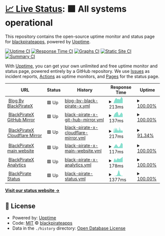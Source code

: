 # [📈 Live Status](https://demo.upptime.js.org): <!--live status--> **🟩 All systems operational**

This repository contains the open-source uptime monitor and status page for [blackpirateapps](blackpiratex.com), powered by [Upptime](https://github.com/upptime/upptime).

[![Uptime CI](https://github.com/blackpirateapps/uptime/workflows/Uptime%20CI/badge.svg)](https://github.com/blackpirateapps/uptime/actions?query=workflow%3A%22Uptime+CI%22)
[![Response Time CI](https://github.com/blackpirateapps/uptime/workflows/Response%20Time%20CI/badge.svg)](https://github.com/blackpirateapps/uptime/actions?query=workflow%3A%22Response+Time+CI%22)
[![Graphs CI](https://github.com/blackpirateapps/uptime/workflows/Graphs%20CI/badge.svg)](https://github.com/blackpirateapps/uptime/actions?query=workflow%3A%22Graphs+CI%22)
[![Static Site CI](https://github.com/blackpirateapps/uptime/workflows/Static%20Site%20CI/badge.svg)](https://github.com/blackpirateapps/uptime/actions?query=workflow%3A%22Static+Site+CI%22)
[![Summary CI](https://github.com/blackpirateapps/uptime/workflows/Summary%20CI/badge.svg)](https://github.com/blackpirateapps/uptime/actions?query=workflow%3A%22Summary+CI%22)

With [Upptime](https://upptime.js.org), you can get your own unlimited and free uptime monitor and status page, powered entirely by a GitHub repository. We use [Issues](https://github.com/blackpirateapps/uptime/issues) as incident reports, [Actions](https://github.com/blackpirateapps/uptime/actions) as uptime monitors, and [Pages](https://demo.upptime.js.org) for the status page.

<!--start: status pages-->
<!-- This summary is generated by Upptime (https://github.com/upptime/upptime) -->
<!-- Do not edit this manually, your changes will be overwritten -->
<!-- prettier-ignore -->
| URL | Status | History | Response Time | Uptime |
| --- | ------ | ------- | ------------- | ------ |
| <img alt="" src="https://favicons.githubusercontent.com/blog.blackpiratex.com" height="13"> [Blog By BlackPirateX](https://blog.blackpiratex.com) | 🟩 Up | [blog-by-black-pirate-x.yml](https://github.com/blackpirateapps/uptime/commits/HEAD/history/blog-by-black-pirate-x.yml) | <details><summary><img alt="Response time graph" src="./graphs/blog-by-black-pirate-x/response-time-week.png" height="20"> 213ms</summary><br><a href="https://status.blackpiratex.com/history/blog-by-black-pirate-x"><img alt="Response time 333" src="https://img.shields.io/endpoint?url=https%3A%2F%2Fraw.githubusercontent.com%2Fblackpirateapps%2Fuptime%2FHEAD%2Fapi%2Fblog-by-black-pirate-x%2Fresponse-time.json"></a><br><a href="https://status.blackpiratex.com/history/blog-by-black-pirate-x"><img alt="24-hour response time 210" src="https://img.shields.io/endpoint?url=https%3A%2F%2Fraw.githubusercontent.com%2Fblackpirateapps%2Fuptime%2FHEAD%2Fapi%2Fblog-by-black-pirate-x%2Fresponse-time-day.json"></a><br><a href="https://status.blackpiratex.com/history/blog-by-black-pirate-x"><img alt="7-day response time 213" src="https://img.shields.io/endpoint?url=https%3A%2F%2Fraw.githubusercontent.com%2Fblackpirateapps%2Fuptime%2FHEAD%2Fapi%2Fblog-by-black-pirate-x%2Fresponse-time-week.json"></a><br><a href="https://status.blackpiratex.com/history/blog-by-black-pirate-x"><img alt="30-day response time 240" src="https://img.shields.io/endpoint?url=https%3A%2F%2Fraw.githubusercontent.com%2Fblackpirateapps%2Fuptime%2FHEAD%2Fapi%2Fblog-by-black-pirate-x%2Fresponse-time-month.json"></a><br><a href="https://status.blackpiratex.com/history/blog-by-black-pirate-x"><img alt="1-year response time 333" src="https://img.shields.io/endpoint?url=https%3A%2F%2Fraw.githubusercontent.com%2Fblackpirateapps%2Fuptime%2FHEAD%2Fapi%2Fblog-by-black-pirate-x%2Fresponse-time-year.json"></a></details> | <details><summary><a href="https://status.blackpiratex.com/history/blog-by-black-pirate-x">100.00%</a></summary><a href="https://status.blackpiratex.com/history/blog-by-black-pirate-x"><img alt="All-time uptime 99.97%" src="https://img.shields.io/endpoint?url=https%3A%2F%2Fraw.githubusercontent.com%2Fblackpirateapps%2Fuptime%2FHEAD%2Fapi%2Fblog-by-black-pirate-x%2Fuptime.json"></a><br><a href="https://status.blackpiratex.com/history/blog-by-black-pirate-x"><img alt="24-hour uptime 100.00%" src="https://img.shields.io/endpoint?url=https%3A%2F%2Fraw.githubusercontent.com%2Fblackpirateapps%2Fuptime%2FHEAD%2Fapi%2Fblog-by-black-pirate-x%2Fuptime-day.json"></a><br><a href="https://status.blackpiratex.com/history/blog-by-black-pirate-x"><img alt="7-day uptime 100.00%" src="https://img.shields.io/endpoint?url=https%3A%2F%2Fraw.githubusercontent.com%2Fblackpirateapps%2Fuptime%2FHEAD%2Fapi%2Fblog-by-black-pirate-x%2Fuptime-week.json"></a><br><a href="https://status.blackpiratex.com/history/blog-by-black-pirate-x"><img alt="30-day uptime 99.95%" src="https://img.shields.io/endpoint?url=https%3A%2F%2Fraw.githubusercontent.com%2Fblackpirateapps%2Fuptime%2FHEAD%2Fapi%2Fblog-by-black-pirate-x%2Fuptime-month.json"></a><br><a href="https://status.blackpiratex.com/history/blog-by-black-pirate-x"><img alt="1-year uptime 99.97%" src="https://img.shields.io/endpoint?url=https%3A%2F%2Fraw.githubusercontent.com%2Fblackpirateapps%2Fuptime%2FHEAD%2Fapi%2Fblog-by-black-pirate-x%2Fuptime-year.json"></a></details>
| <img alt="" src="https://favicons.githubusercontent.com/mirror.blackpiratex.com" height="13"> [BlackPirateX GitHub Mirror](https://mirror.blackpiratex.com) | 🟩 Up | [black-pirate-x-git-hub-mirror.yml](https://github.com/blackpirateapps/uptime/commits/HEAD/history/black-pirate-x-git-hub-mirror.yml) | <details><summary><img alt="Response time graph" src="./graphs/black-pirate-x-git-hub-mirror/response-time-week.png" height="20"> 137ms</summary><br><a href="https://status.blackpiratex.com/history/black-pirate-x-git-hub-mirror"><img alt="Response time 144" src="https://img.shields.io/endpoint?url=https%3A%2F%2Fraw.githubusercontent.com%2Fblackpirateapps%2Fuptime%2FHEAD%2Fapi%2Fblack-pirate-x-git-hub-mirror%2Fresponse-time.json"></a><br><a href="https://status.blackpiratex.com/history/black-pirate-x-git-hub-mirror"><img alt="24-hour response time 106" src="https://img.shields.io/endpoint?url=https%3A%2F%2Fraw.githubusercontent.com%2Fblackpirateapps%2Fuptime%2FHEAD%2Fapi%2Fblack-pirate-x-git-hub-mirror%2Fresponse-time-day.json"></a><br><a href="https://status.blackpiratex.com/history/black-pirate-x-git-hub-mirror"><img alt="7-day response time 137" src="https://img.shields.io/endpoint?url=https%3A%2F%2Fraw.githubusercontent.com%2Fblackpirateapps%2Fuptime%2FHEAD%2Fapi%2Fblack-pirate-x-git-hub-mirror%2Fresponse-time-week.json"></a><br><a href="https://status.blackpiratex.com/history/black-pirate-x-git-hub-mirror"><img alt="30-day response time 136" src="https://img.shields.io/endpoint?url=https%3A%2F%2Fraw.githubusercontent.com%2Fblackpirateapps%2Fuptime%2FHEAD%2Fapi%2Fblack-pirate-x-git-hub-mirror%2Fresponse-time-month.json"></a><br><a href="https://status.blackpiratex.com/history/black-pirate-x-git-hub-mirror"><img alt="1-year response time 144" src="https://img.shields.io/endpoint?url=https%3A%2F%2Fraw.githubusercontent.com%2Fblackpirateapps%2Fuptime%2FHEAD%2Fapi%2Fblack-pirate-x-git-hub-mirror%2Fresponse-time-year.json"></a></details> | <details><summary><a href="https://status.blackpiratex.com/history/black-pirate-x-git-hub-mirror">100.00%</a></summary><a href="https://status.blackpiratex.com/history/black-pirate-x-git-hub-mirror"><img alt="All-time uptime 100.00%" src="https://img.shields.io/endpoint?url=https%3A%2F%2Fraw.githubusercontent.com%2Fblackpirateapps%2Fuptime%2FHEAD%2Fapi%2Fblack-pirate-x-git-hub-mirror%2Fuptime.json"></a><br><a href="https://status.blackpiratex.com/history/black-pirate-x-git-hub-mirror"><img alt="24-hour uptime 100.00%" src="https://img.shields.io/endpoint?url=https%3A%2F%2Fraw.githubusercontent.com%2Fblackpirateapps%2Fuptime%2FHEAD%2Fapi%2Fblack-pirate-x-git-hub-mirror%2Fuptime-day.json"></a><br><a href="https://status.blackpiratex.com/history/black-pirate-x-git-hub-mirror"><img alt="7-day uptime 100.00%" src="https://img.shields.io/endpoint?url=https%3A%2F%2Fraw.githubusercontent.com%2Fblackpirateapps%2Fuptime%2FHEAD%2Fapi%2Fblack-pirate-x-git-hub-mirror%2Fuptime-week.json"></a><br><a href="https://status.blackpiratex.com/history/black-pirate-x-git-hub-mirror"><img alt="30-day uptime 100.00%" src="https://img.shields.io/endpoint?url=https%3A%2F%2Fraw.githubusercontent.com%2Fblackpirateapps%2Fuptime%2FHEAD%2Fapi%2Fblack-pirate-x-git-hub-mirror%2Fuptime-month.json"></a><br><a href="https://status.blackpiratex.com/history/black-pirate-x-git-hub-mirror"><img alt="1-year uptime 100.00%" src="https://img.shields.io/endpoint?url=https%3A%2F%2Fraw.githubusercontent.com%2Fblackpirateapps%2Fuptime%2FHEAD%2Fapi%2Fblack-pirate-x-git-hub-mirror%2Fuptime-year.json"></a></details>
| <img alt="" src="https://favicons.githubusercontent.com/mirror2.blackpiratex.com" height="13"> [BlackPirateX Cloudflare Mirror](https://mirror2.blackpiratex.com) | 🟩 Up | [black-pirate-x-cloudflare-mirror.yml](https://github.com/blackpirateapps/uptime/commits/HEAD/history/black-pirate-x-cloudflare-mirror.yml) | <details><summary><img alt="Response time graph" src="./graphs/black-pirate-x-cloudflare-mirror/response-time-week.png" height="20"> 217ms</summary><br><a href="https://status.blackpiratex.com/history/black-pirate-x-cloudflare-mirror"><img alt="Response time 184" src="https://img.shields.io/endpoint?url=https%3A%2F%2Fraw.githubusercontent.com%2Fblackpirateapps%2Fuptime%2FHEAD%2Fapi%2Fblack-pirate-x-cloudflare-mirror%2Fresponse-time.json"></a><br><a href="https://status.blackpiratex.com/history/black-pirate-x-cloudflare-mirror"><img alt="24-hour response time 205" src="https://img.shields.io/endpoint?url=https%3A%2F%2Fraw.githubusercontent.com%2Fblackpirateapps%2Fuptime%2FHEAD%2Fapi%2Fblack-pirate-x-cloudflare-mirror%2Fresponse-time-day.json"></a><br><a href="https://status.blackpiratex.com/history/black-pirate-x-cloudflare-mirror"><img alt="7-day response time 217" src="https://img.shields.io/endpoint?url=https%3A%2F%2Fraw.githubusercontent.com%2Fblackpirateapps%2Fuptime%2FHEAD%2Fapi%2Fblack-pirate-x-cloudflare-mirror%2Fresponse-time-week.json"></a><br><a href="https://status.blackpiratex.com/history/black-pirate-x-cloudflare-mirror"><img alt="30-day response time 197" src="https://img.shields.io/endpoint?url=https%3A%2F%2Fraw.githubusercontent.com%2Fblackpirateapps%2Fuptime%2FHEAD%2Fapi%2Fblack-pirate-x-cloudflare-mirror%2Fresponse-time-month.json"></a><br><a href="https://status.blackpiratex.com/history/black-pirate-x-cloudflare-mirror"><img alt="1-year response time 184" src="https://img.shields.io/endpoint?url=https%3A%2F%2Fraw.githubusercontent.com%2Fblackpirateapps%2Fuptime%2FHEAD%2Fapi%2Fblack-pirate-x-cloudflare-mirror%2Fresponse-time-year.json"></a></details> | <details><summary><a href="https://status.blackpiratex.com/history/black-pirate-x-cloudflare-mirror">91.34%</a></summary><a href="https://status.blackpiratex.com/history/black-pirate-x-cloudflare-mirror"><img alt="All-time uptime 99.34%" src="https://img.shields.io/endpoint?url=https%3A%2F%2Fraw.githubusercontent.com%2Fblackpirateapps%2Fuptime%2FHEAD%2Fapi%2Fblack-pirate-x-cloudflare-mirror%2Fuptime.json"></a><br><a href="https://status.blackpiratex.com/history/black-pirate-x-cloudflare-mirror"><img alt="24-hour uptime 66.05%" src="https://img.shields.io/endpoint?url=https%3A%2F%2Fraw.githubusercontent.com%2Fblackpirateapps%2Fuptime%2FHEAD%2Fapi%2Fblack-pirate-x-cloudflare-mirror%2Fuptime-day.json"></a><br><a href="https://status.blackpiratex.com/history/black-pirate-x-cloudflare-mirror"><img alt="7-day uptime 91.34%" src="https://img.shields.io/endpoint?url=https%3A%2F%2Fraw.githubusercontent.com%2Fblackpirateapps%2Fuptime%2FHEAD%2Fapi%2Fblack-pirate-x-cloudflare-mirror%2Fuptime-week.json"></a><br><a href="https://status.blackpiratex.com/history/black-pirate-x-cloudflare-mirror"><img alt="30-day uptime 98.01%" src="https://img.shields.io/endpoint?url=https%3A%2F%2Fraw.githubusercontent.com%2Fblackpirateapps%2Fuptime%2FHEAD%2Fapi%2Fblack-pirate-x-cloudflare-mirror%2Fuptime-month.json"></a><br><a href="https://status.blackpiratex.com/history/black-pirate-x-cloudflare-mirror"><img alt="1-year uptime 99.34%" src="https://img.shields.io/endpoint?url=https%3A%2F%2Fraw.githubusercontent.com%2Fblackpirateapps%2Fuptime%2FHEAD%2Fapi%2Fblack-pirate-x-cloudflare-mirror%2Fuptime-year.json"></a></details>
| <img alt="" src="https://favicons.githubusercontent.com/blackpiratex.com" height="13"> [BlackPirateX main website](https://blackpiratex.com) | 🟩 Up | [black-pirate-x-main-website.yml](https://github.com/blackpirateapps/uptime/commits/HEAD/history/black-pirate-x-main-website.yml) | <details><summary><img alt="Response time graph" src="./graphs/black-pirate-x-main-website/response-time-week.png" height="20"> 117ms</summary><br><a href="https://status.blackpiratex.com/history/black-pirate-x-main-website"><img alt="Response time 229" src="https://img.shields.io/endpoint?url=https%3A%2F%2Fraw.githubusercontent.com%2Fblackpirateapps%2Fuptime%2FHEAD%2Fapi%2Fblack-pirate-x-main-website%2Fresponse-time.json"></a><br><a href="https://status.blackpiratex.com/history/black-pirate-x-main-website"><img alt="24-hour response time 160" src="https://img.shields.io/endpoint?url=https%3A%2F%2Fraw.githubusercontent.com%2Fblackpirateapps%2Fuptime%2FHEAD%2Fapi%2Fblack-pirate-x-main-website%2Fresponse-time-day.json"></a><br><a href="https://status.blackpiratex.com/history/black-pirate-x-main-website"><img alt="7-day response time 117" src="https://img.shields.io/endpoint?url=https%3A%2F%2Fraw.githubusercontent.com%2Fblackpirateapps%2Fuptime%2FHEAD%2Fapi%2Fblack-pirate-x-main-website%2Fresponse-time-week.json"></a><br><a href="https://status.blackpiratex.com/history/black-pirate-x-main-website"><img alt="30-day response time 171" src="https://img.shields.io/endpoint?url=https%3A%2F%2Fraw.githubusercontent.com%2Fblackpirateapps%2Fuptime%2FHEAD%2Fapi%2Fblack-pirate-x-main-website%2Fresponse-time-month.json"></a><br><a href="https://status.blackpiratex.com/history/black-pirate-x-main-website"><img alt="1-year response time 229" src="https://img.shields.io/endpoint?url=https%3A%2F%2Fraw.githubusercontent.com%2Fblackpirateapps%2Fuptime%2FHEAD%2Fapi%2Fblack-pirate-x-main-website%2Fresponse-time-year.json"></a></details> | <details><summary><a href="https://status.blackpiratex.com/history/black-pirate-x-main-website">100.00%</a></summary><a href="https://status.blackpiratex.com/history/black-pirate-x-main-website"><img alt="All-time uptime 99.95%" src="https://img.shields.io/endpoint?url=https%3A%2F%2Fraw.githubusercontent.com%2Fblackpirateapps%2Fuptime%2FHEAD%2Fapi%2Fblack-pirate-x-main-website%2Fuptime.json"></a><br><a href="https://status.blackpiratex.com/history/black-pirate-x-main-website"><img alt="24-hour uptime 100.00%" src="https://img.shields.io/endpoint?url=https%3A%2F%2Fraw.githubusercontent.com%2Fblackpirateapps%2Fuptime%2FHEAD%2Fapi%2Fblack-pirate-x-main-website%2Fuptime-day.json"></a><br><a href="https://status.blackpiratex.com/history/black-pirate-x-main-website"><img alt="7-day uptime 100.00%" src="https://img.shields.io/endpoint?url=https%3A%2F%2Fraw.githubusercontent.com%2Fblackpirateapps%2Fuptime%2FHEAD%2Fapi%2Fblack-pirate-x-main-website%2Fuptime-week.json"></a><br><a href="https://status.blackpiratex.com/history/black-pirate-x-main-website"><img alt="30-day uptime 99.81%" src="https://img.shields.io/endpoint?url=https%3A%2F%2Fraw.githubusercontent.com%2Fblackpirateapps%2Fuptime%2FHEAD%2Fapi%2Fblack-pirate-x-main-website%2Fuptime-month.json"></a><br><a href="https://status.blackpiratex.com/history/black-pirate-x-main-website"><img alt="1-year uptime 99.95%" src="https://img.shields.io/endpoint?url=https%3A%2F%2Fraw.githubusercontent.com%2Fblackpirateapps%2Fuptime%2FHEAD%2Fapi%2Fblack-pirate-x-main-website%2Fuptime-year.json"></a></details>
| <img alt="" src="https://favicons.githubusercontent.com/ant.blackpiratex.com" height="13"> [BlackPirateX Analytics](https://ant.blackpiratex.com) | 🟩 Up | [black-pirate-x-analytics.yml](https://github.com/blackpirateapps/uptime/commits/HEAD/history/black-pirate-x-analytics.yml) | <details><summary><img alt="Response time graph" src="./graphs/black-pirate-x-analytics/response-time-week.png" height="20"> 178ms</summary><br><a href="https://status.blackpiratex.com/history/black-pirate-x-analytics"><img alt="Response time 579" src="https://img.shields.io/endpoint?url=https%3A%2F%2Fraw.githubusercontent.com%2Fblackpirateapps%2Fuptime%2FHEAD%2Fapi%2Fblack-pirate-x-analytics%2Fresponse-time.json"></a><br><a href="https://status.blackpiratex.com/history/black-pirate-x-analytics"><img alt="24-hour response time 260" src="https://img.shields.io/endpoint?url=https%3A%2F%2Fraw.githubusercontent.com%2Fblackpirateapps%2Fuptime%2FHEAD%2Fapi%2Fblack-pirate-x-analytics%2Fresponse-time-day.json"></a><br><a href="https://status.blackpiratex.com/history/black-pirate-x-analytics"><img alt="7-day response time 178" src="https://img.shields.io/endpoint?url=https%3A%2F%2Fraw.githubusercontent.com%2Fblackpirateapps%2Fuptime%2FHEAD%2Fapi%2Fblack-pirate-x-analytics%2Fresponse-time-week.json"></a><br><a href="https://status.blackpiratex.com/history/black-pirate-x-analytics"><img alt="30-day response time 498" src="https://img.shields.io/endpoint?url=https%3A%2F%2Fraw.githubusercontent.com%2Fblackpirateapps%2Fuptime%2FHEAD%2Fapi%2Fblack-pirate-x-analytics%2Fresponse-time-month.json"></a><br><a href="https://status.blackpiratex.com/history/black-pirate-x-analytics"><img alt="1-year response time 579" src="https://img.shields.io/endpoint?url=https%3A%2F%2Fraw.githubusercontent.com%2Fblackpirateapps%2Fuptime%2FHEAD%2Fapi%2Fblack-pirate-x-analytics%2Fresponse-time-year.json"></a></details> | <details><summary><a href="https://status.blackpiratex.com/history/black-pirate-x-analytics">100.00%</a></summary><a href="https://status.blackpiratex.com/history/black-pirate-x-analytics"><img alt="All-time uptime 99.96%" src="https://img.shields.io/endpoint?url=https%3A%2F%2Fraw.githubusercontent.com%2Fblackpirateapps%2Fuptime%2FHEAD%2Fapi%2Fblack-pirate-x-analytics%2Fuptime.json"></a><br><a href="https://status.blackpiratex.com/history/black-pirate-x-analytics"><img alt="24-hour uptime 100.00%" src="https://img.shields.io/endpoint?url=https%3A%2F%2Fraw.githubusercontent.com%2Fblackpirateapps%2Fuptime%2FHEAD%2Fapi%2Fblack-pirate-x-analytics%2Fuptime-day.json"></a><br><a href="https://status.blackpiratex.com/history/black-pirate-x-analytics"><img alt="7-day uptime 100.00%" src="https://img.shields.io/endpoint?url=https%3A%2F%2Fraw.githubusercontent.com%2Fblackpirateapps%2Fuptime%2FHEAD%2Fapi%2Fblack-pirate-x-analytics%2Fuptime-week.json"></a><br><a href="https://status.blackpiratex.com/history/black-pirate-x-analytics"><img alt="30-day uptime 99.90%" src="https://img.shields.io/endpoint?url=https%3A%2F%2Fraw.githubusercontent.com%2Fblackpirateapps%2Fuptime%2FHEAD%2Fapi%2Fblack-pirate-x-analytics%2Fuptime-month.json"></a><br><a href="https://status.blackpiratex.com/history/black-pirate-x-analytics"><img alt="1-year uptime 99.96%" src="https://img.shields.io/endpoint?url=https%3A%2F%2Fraw.githubusercontent.com%2Fblackpirateapps%2Fuptime%2FHEAD%2Fapi%2Fblack-pirate-x-analytics%2Fuptime-year.json"></a></details>
| <img alt="" src="https://favicons.githubusercontent.com/status.blackpiratex.com" height="13"> [BlackPirate Status](https://status.blackpiratex.com) | 🟩 Up | [black-pirate-status.yml](https://github.com/blackpirateapps/uptime/commits/HEAD/history/black-pirate-status.yml) | <details><summary><img alt="Response time graph" src="./graphs/black-pirate-status/response-time-week.png" height="20"> 1377ms</summary><br><a href="https://status.blackpiratex.com/history/black-pirate-status"><img alt="Response time 612" src="https://img.shields.io/endpoint?url=https%3A%2F%2Fraw.githubusercontent.com%2Fblackpirateapps%2Fuptime%2FHEAD%2Fapi%2Fblack-pirate-status%2Fresponse-time.json"></a><br><a href="https://status.blackpiratex.com/history/black-pirate-status"><img alt="24-hour response time 230" src="https://img.shields.io/endpoint?url=https%3A%2F%2Fraw.githubusercontent.com%2Fblackpirateapps%2Fuptime%2FHEAD%2Fapi%2Fblack-pirate-status%2Fresponse-time-day.json"></a><br><a href="https://status.blackpiratex.com/history/black-pirate-status"><img alt="7-day response time 1377" src="https://img.shields.io/endpoint?url=https%3A%2F%2Fraw.githubusercontent.com%2Fblackpirateapps%2Fuptime%2FHEAD%2Fapi%2Fblack-pirate-status%2Fresponse-time-week.json"></a><br><a href="https://status.blackpiratex.com/history/black-pirate-status"><img alt="30-day response time 1333" src="https://img.shields.io/endpoint?url=https%3A%2F%2Fraw.githubusercontent.com%2Fblackpirateapps%2Fuptime%2FHEAD%2Fapi%2Fblack-pirate-status%2Fresponse-time-month.json"></a><br><a href="https://status.blackpiratex.com/history/black-pirate-status"><img alt="1-year response time 612" src="https://img.shields.io/endpoint?url=https%3A%2F%2Fraw.githubusercontent.com%2Fblackpirateapps%2Fuptime%2FHEAD%2Fapi%2Fblack-pirate-status%2Fresponse-time-year.json"></a></details> | <details><summary><a href="https://status.blackpiratex.com/history/black-pirate-status">100.00%</a></summary><a href="https://status.blackpiratex.com/history/black-pirate-status"><img alt="All-time uptime 99.79%" src="https://img.shields.io/endpoint?url=https%3A%2F%2Fraw.githubusercontent.com%2Fblackpirateapps%2Fuptime%2FHEAD%2Fapi%2Fblack-pirate-status%2Fuptime.json"></a><br><a href="https://status.blackpiratex.com/history/black-pirate-status"><img alt="24-hour uptime 100.00%" src="https://img.shields.io/endpoint?url=https%3A%2F%2Fraw.githubusercontent.com%2Fblackpirateapps%2Fuptime%2FHEAD%2Fapi%2Fblack-pirate-status%2Fuptime-day.json"></a><br><a href="https://status.blackpiratex.com/history/black-pirate-status"><img alt="7-day uptime 100.00%" src="https://img.shields.io/endpoint?url=https%3A%2F%2Fraw.githubusercontent.com%2Fblackpirateapps%2Fuptime%2FHEAD%2Fapi%2Fblack-pirate-status%2Fuptime-week.json"></a><br><a href="https://status.blackpiratex.com/history/black-pirate-status"><img alt="30-day uptime 99.80%" src="https://img.shields.io/endpoint?url=https%3A%2F%2Fraw.githubusercontent.com%2Fblackpirateapps%2Fuptime%2FHEAD%2Fapi%2Fblack-pirate-status%2Fuptime-month.json"></a><br><a href="https://status.blackpiratex.com/history/black-pirate-status"><img alt="1-year uptime 99.79%" src="https://img.shields.io/endpoint?url=https%3A%2F%2Fraw.githubusercontent.com%2Fblackpirateapps%2Fuptime%2FHEAD%2Fapi%2Fblack-pirate-status%2Fuptime-year.json"></a></details>

<!--end: status pages-->

[**Visit our status website →**](https://demo.upptime.js.org)

## 📄 License

- Powered by: [Upptime](https://github.com/upptime/upptime)
- Code: [MIT](./LICENSE) © [blackpirateapps](blackpiratex.com)
- Data in the `./history` directory: [Open Database License](https://opendatacommons.org/licenses/odbl/1-0/)
